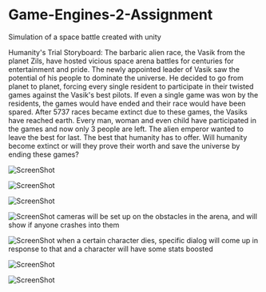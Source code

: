 # Game-Engines-2-Assignment
Simulation of a space battle created with unity

Humanity's Trial Storyboard:
The barbaric alien race, the Vasik from the planet Zils, have hosted vicious space arena battles for centuries for entertainment and pride.
The newly appointed leader of Vasik saw the potential of his people to dominate the universe.
He decided to go from planet to planet, forcing every single resident to participate in their twisted games against the Vasik's best pilots.
If even a single game was won by the residents, the games would have ended and their race would have been spared.
After 5737 races became extinct due to these games, the Vasiks have reached earth.
Every man, woman and even child have participated in the games and now only 3 people are left.
The alien emperor wanted to leave the best for last. The best that humanity has to offer.
Will humanity become extinct or will they prove their worth and save the universe by ending these games?

![ScreenShot](https://raw.github.com/KeithMcLoughlin/Game-Engines-2-Assignment/master/Storyboard/images/intro.png)

![ScreenShot](https://raw.github.com/KeithMcLoughlin/Game-Engines-2-Assignment/master/Storyboard/images/humans_intro.png)

![ScreenShot](https://raw.github.com/KeithMcLoughlin/Game-Engines-2-Assignment/master/Storyboard/images/vasiks_intro.png)

![ScreenShot](https://raw.github.com/KeithMcLoughlin/Game-Engines-2-Assignment/master/Storyboard/images/Games_1.png)
cameras will be set up on the obstacles in the arena, and will show if anyone crashes into them

![ScreenShot](https://raw.github.com/KeithMcLoughlin/Game-Engines-2-Assignment/master/Storyboard/images/Games_2.png)
when a certain character dies, specific dialog will come up in response to that and a character will have some stats boosted

![ScreenShot](https://raw.github.com/KeithMcLoughlin/Game-Engines-2-Assignment/master/Storyboard/images/Games_3.png)

![ScreenShot](https://raw.github.com/KeithMcLoughlin/Game-Engines-2-Assignment/master/Storyboard/images/Games_4.png)
